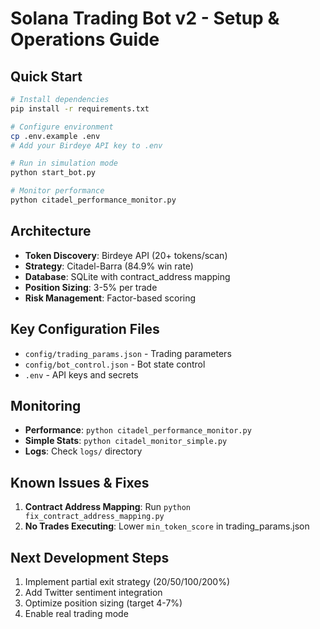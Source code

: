 # Solana Trading Bot v2 - Setup & Operations Guide

## Quick Start
```bash
# Install dependencies
pip install -r requirements.txt

# Configure environment
cp .env.example .env
# Add your Birdeye API key to .env

# Run in simulation mode
python start_bot.py

# Monitor performance
python citadel_performance_monitor.py
```

## Architecture
- **Token Discovery**: Birdeye API (20+ tokens/scan)
- **Strategy**: Citadel-Barra (84.9% win rate)
- **Database**: SQLite with contract_address mapping
- **Position Sizing**: 3-5% per trade
- **Risk Management**: Factor-based scoring

## Key Configuration Files
- `config/trading_params.json` - Trading parameters
- `config/bot_control.json` - Bot state control
- `.env` - API keys and secrets

## Monitoring
- **Performance**: `python citadel_performance_monitor.py`
- **Simple Stats**: `python citadel_monitor_simple.py`
- **Logs**: Check `logs/` directory

## Known Issues & Fixes
1. **Contract Address Mapping**: Run `python fix_contract_address_mapping.py`
2. **No Trades Executing**: Lower `min_token_score` in trading_params.json

## Next Development Steps
1. Implement partial exit strategy (20/50/100/200%)
2. Add Twitter sentiment integration
3. Optimize position sizing (target 4-7%)
4. Enable real trading mode